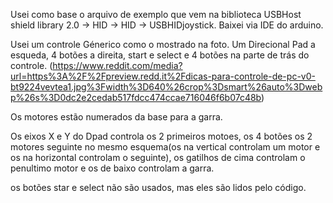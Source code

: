 Usei como base o arquivo de exemplo que vem na biblioteca USBHost shield library 2.0 -> HID -> HID -> USBHIDjoystick.
Baixei via IDE do arduino.

Usei um controle Génerico como o mostrado na foto. Um Direcional Pad a esqueda, 4 botões a direita, start e
select e 4 botões na parte de trás do controle.
(https://www.reddit.com/media?url=https%3A%2F%2Fpreview.redd.it%2Fdicas-para-controle-de-pc-v0-bt9224vevtea1.jpg%3Fwidth%3D640%26crop%3Dsmart%26auto%3Dwebp%26s%3D0dc2e2cedab517fdcc474ccae716046f6b07c48b)

Os motores estão numerados da base para a garra.

Os eixos X e Y do Dpad controla os 2 primeiros motoes, os 4 botões os 2 motores seguinte no mesmo esquema(os
na vertical controlam um motor e os na horizontal controlam o seguinte), os gatilhos de cima controlam o
penultimo motor e os de baixo controlam a garra.

os botões star e select não são usados, mas eles são lidos pelo código.
